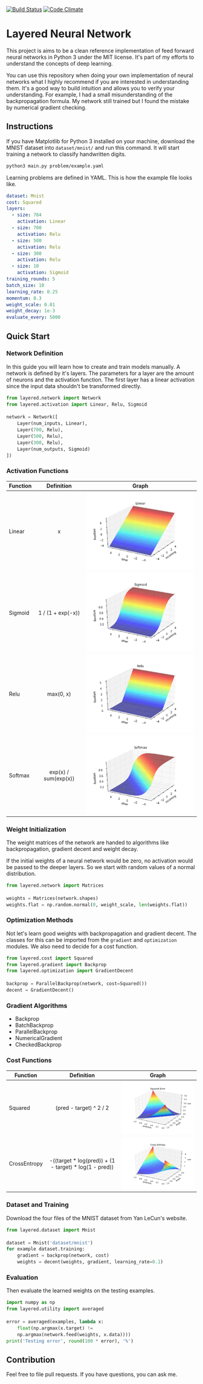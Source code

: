 [![Build Status][1]][2]
[![Code Climate][3]][4]

[1]: https://travis-ci.org/danijar/layered.svg?branch=master
[2]: https://travis-ci.org/danijar/layered
[3]: https://codeclimate.com/github/danijar/layered/badges/gpa.svg
[4]: https://codeclimate.com/github/danijar/layered

Layered Neural Network
======================

This project is aims to be a clean reference implementation of feed forward
neural networks in Python 3 under the MIT license. It's part of my efforts to
understand the concepts of deep learning.

You can use this repository when doing your own implementation of neural
networks what I highly recommend if you are interested in understanding them.
It's a good way to build intuition and allows you to verify your understanding.
For example, I had a small misunderstanding of the backpropagation formula. My
network still trained but I found the mistake by numerical gradient checking.

Instructions
------------

If you have Matplotlib for Python 3 installed on your machine, download the
MNIST dataset into `dataset/mnist/` and run this command. It will start
training a network to classify handwritten digits.

```bash
python3 main.py problem/example.yaml
```

Learning problems are defined in YAML. This is how the example file looks like.

```yaml
dataset: Mnist
cost: Squared
layers:
  - size: 784
    activation: Linear
  - size: 700
    activation: Relu
  - size: 500
    activation: Relu
  - size: 300
    activation: Relu
  - size: 10
    activation: Sigmoid
training_rounds: 5
batch_size: 10
learning_rate: 0.25
momentum: 0.3
weight_scale: 0.01
weight_decay: 1e-3
evaluate_every: 5000
```

Quick Start
-----------

### Network Definition

In this guide you will learn how to create and train models manually. A network
is defined by it's layers. The parameters for a layer are the amount of neurons
and the activation function. The first layer has a linear activation since the
input data shouldn't be transformed directly.

```python
from layered.network import Network
from layered.activation import Linear, Relu, Sigmoid

network = Network([
    Layer(num_inputs, Linear),
    Layer(700, Relu),
    Layer(500, Relu),
    Layer(300, Relu),
    Layer(num_outputs, Sigmoid)
])
```
### Activation Functions

| Function | Definition | Graph |
| -------- | :--------: | ----- |
| Linear | x | ![Linear](image/linear.png) |
| Sigmoid | 1 / (1 + exp(-x)) | ![Sigmoid](image/sigmoid.png) |
| Relu | max(0, x) | ![Relu](image/relu.png) |
| Softmax | exp(x) / sum(exp(x)) | ![Softmax](image/softmax.png) |

### Weight Initialization

The weight matrices of the network are handed to algorithms like
backpropagation, gradient decent and weight decay.

If the initial weights of a neural network would be zero, no activation would
be passed to the deeper layers. So we start with random values of a normal
distribution.

```python
from layered.network import Matrices

weights = Matrices(network.shapes)
weights.flat = np.random.normal(0, weight_scale, len(weights.flat))
```

### Optimization Methods

Not let's learn good weights with backpropagation and gradient decent.  The
classes for this can be imported from the `gradient` and `optimization`
modules. We also need to decide for a cost function.

```python
from layered.cost import Squared
from layered.gradient import Backprop
from layered.optimization import GradientDecent

backprop = ParallelBackprop(network, cost=Squared())
decent = GradientDecent()
```

### Gradient Algorithms

- Backprop
- BatchBackprop
- ParallelBackprop
- NumericalGradient
- CheckedBackprop

### Cost Functions

| Function | Definition | Graph |
| -------- | :--------: | ----- |
| Squared | (pred - target) ^ 2 / 2 | ![Squared Error](image/squared-error.png) |
| CrossEntropy | -((target * log(pred)) + (1 - target) * log(1 - pred)) | ![Cross Entropy](image/cross-entropy.png) |

### Dataset and Training

Download the four files of the MNIST dataset from Yan LeCun's website.

```python
from layered.dataset import Mnist

dataset = Mnist('dataset/mnist')
for example dataset.training:
    gradient = backprop(network, cost)
    weights = decent(weights, gradient, learning_rate=0.1)
```

### Evaluation

Then evaluate the learned weights on the testing examples.

```python
import numpy as np
from layered.utility import averaged

error = averaged(examples, lambda x:
    float(np.argmax(x.target) !=
    np.argmax(network.feed(weights, x.data))))
print('Testing error', round(100 * error), '%')
```

Contribution
------------

Feel free to file pull requests. If you have questions, you can ask me.
